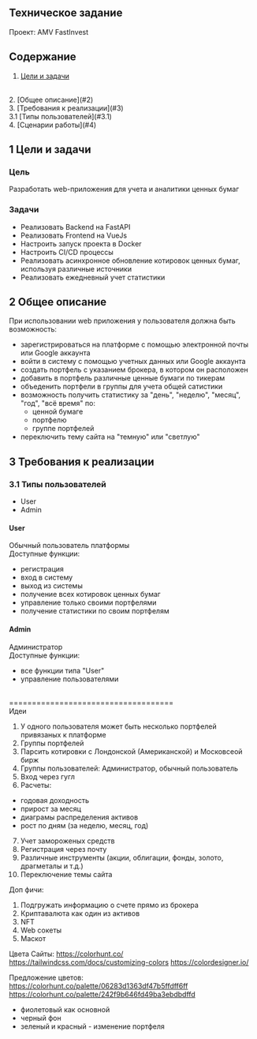 ## Техническое задание
Проект: AMV FastInvest

## Содержание
1. [Цели и задачи](#1)
<br>
2. [Общее описание](#2)
<br>
3. [Требования к реализации](#3)
<br>
3.1 [Типы пользователей](#3.1)
<br>
4. [Сценарии работы](#4)
<br>

## <a name="1"></a>1 Цели и задачи
### Цель
Разработать web-приложения для учета и аналитики  ценных бумаг
### Задачи
- Реализовать Backend на FastAPI
- Реализовать Frontend на VueJs
- Настроить запуск проекта в Docker
- Настроить CI/CD процессы
- Реализовать асинхронное обновление котировок ценных бумаг, используя различные источники
- Реализовать ежедневный учет статистики

## <a name="2"></a>2 Общее описание
При использовании web приложения у пользователя должна быть возможность:
- зарегистрироваться на платформе с помощью электронной почты или Google аккаунта
- войти в систему с помощью учетных данных или Google аккаунта
- создать портфель с указанием брокера, в котором он расположен 
- добавить в портфель различные ценные бумаги по тикерам 
- объеденить портфели в группы для учета общей сатистики
- возможность получить статистику за "день", "неделю", "месяц", "год", "всё время" по: 
  - ценной бумаге
  - портфелю
  - группе портфелей
- переключить тему сайта на "темную" или "светлую"

## <a name="3"></a>3 Требования к реализации
### <a name="3.1"></a>3.1 Типы пользователей

- User
- Admin

#### User
Обычный пользователь платформы
<br>
Доступные функции:
  - регистрация
  - вход в систему
  - выход из системы 
  - получение всех котировок ценных бумаг
  - управление только своими портфелями
  - получение статистики по своим портфелям

#### Admin
Администратор 
<br>
Доступные функции:
  - все функции типа "User"
  - управление пользователями

<br>
====================================
<br>
Идеи

1. У одного пользователя может быть несколько портфелей привязаных к платформе
2. Группы портфелей
3. Парсить котировки с Лондонской (Американской) и Московсеой бирж
4. Группы пользователей: Администратор, обычный пользователь
5. Вход через гугл
6. Расчеты:
  - годовая доходность
  - прирост за месяц
  - диаграмы распределения активов
  - рост по дням (за неделю, месяц, год)
7. Учет замороженых средств
8. Регистрация через почту
9. Различные инструменты (акции, облигации, фонды, золото, драгметалы и т.д.)
10. Переключение темы сайта
  
 Доп фичи:
1. Подгружать информацию о счете прямо из брокера
2. Криптавалюта как один из активов
3. NFT
4. Web сокеты
5. Маскот

Цвета
Сайты:
https://colorhunt.co/
https://tailwindcss.com/docs/customizing-colors
https://colordesigner.io/

Предложение цветов:
https://colorhunt.co/palette/06283d1363df47b5ffdff6ff
https://colorhunt.co/palette/242f9b646fd49ba3ebdbdffd

- фиолетовый как основной 
- черный фон
- зеленый и красный - изменение портфеля
